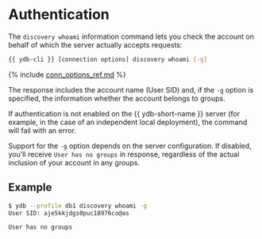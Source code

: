 # Authentication

The `discovery whoami` information command lets you check the account on behalf of which the server actually accepts requests:

```bash
{{ ydb-cli }} [connection options] discovery whoami [-g]
```

{% include [conn_options_ref.md](conn_options_ref.md) %}

The response includes the account name (User SID) and, if the `-g` option is specified, the information whether the account belongs to groups.

If authentication is not enabled on the {{ ydb-short-name }} server (for example, in the case of an independent local deployment), the command will fail with an error.

Support for the `-g` option depends on the server configuration. If disabled, you'll receive `User has no groups` in response, regardless of the actual inclusion of your account in any groups.

## Example

```bash
$ ydb --profile db1 discovery whoami -g
User SID: aje5kkjdgs0puc18976co@as

User has no groups
```

